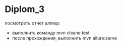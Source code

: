 # Diplom_3

посмотреть отчет аллюр:
- выполнить команду mvn cleane test
- после прохождения, выполнить mvn allure:serve
